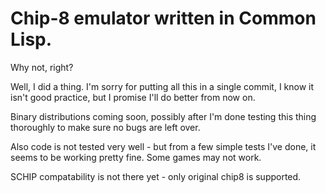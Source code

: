 # Chip-8 emulator written in Common Lisp.

Why not, right?

Well, I did a thing. I'm sorry for putting all this in a single commit,
I know it isn't good practice, but I promise I'll do better from now on.

Binary distributions coming soon, possibly after I'm done testing this thing
thoroughly to make sure no bugs are left over.

Also code is not tested very well - but from a few simple tests I've done,
it seems to be working pretty fine. Some games may not work.

SCHIP compatability is not there yet - only original chip8 is supported.
